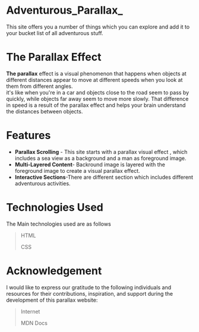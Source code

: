# Adventurous_Parallax_
This site offers you a number of things which you can explore and add it to your bucket list of all adventurous stuff.

# The Parallax Effect

**The parallax** effect is a visual phenomenon that happens when objects at different distances appear to move at different speeds when you look at them from different angles.  
it's like when you're in a car and objects close to the road seem to pass by quickly, while objects far away seem to move more slowly. That difference in speed is a result of the parallax effect and helps your brain understand the distances between objects.  
# Features
+ **Parallax Scrolling** - This site starts with a parallax visual effect , which includes a sea view as a background and a man as foreground image.
+ **Multi-Layered Content**- Backround image is layered with the foreground image to create a visual parallax effect.
+ **Interactive Sections**-There are different section which includes different adventurous activities.

# Technologies Used
The Main technologies used are as follows
 > HTML
 > 
 > CSS   


# Acknowledgement
I would like to express our gratitude to the following individuals and resources for their contributions, inspiration, and support during the development of this parallax website:
> Internet
>
> MDN Docs
  


